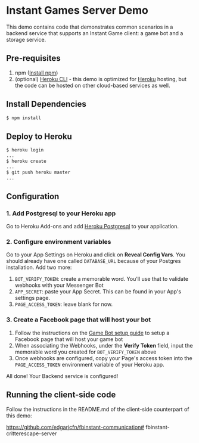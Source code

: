 # Instant Games Server Demo

This demo contains code that demonstrates common scenarios in a backend service that supports an Instant Game client: a game bot and a storage service.

## Pre-requisites
1. npm ([Install npm](https://docs.npmjs.com/cli/install))
1. (optional) [Heroku CLI](https://devcenter.heroku.com/articles/heroku-cli) - this demo is optimized for [Heroku](heroku.com) hosting, but the code can be hosted on other cloud-based services as well.


## Install Dependencies
```bash
$ npm install
```

## Deploy to Heroku
```bash
$ heroku login
...
$ heroku create
...
$ git push heroku master
...
```

## Configuration
### 1. Add Postgresql to your Heroku app
Go to Heroku Add-ons and add [Heroku Postgresql](https://elements.heroku.com/addons/heroku-postgresql) to your application.

### 2. Configure environment variables
Go to your App Settings on Heroku and click on **Reveal Config Vars**. You should already have one called `DATABASE_URL` because of your Postgres installation. Add two more:
1. `BOT_VERIFY_TOKEN`: create a memorable word. You'll use that to validate webhooks with your Messenger Bot
1. `APP_SECRET`: paste your App Secret. This can be found in your App's settings page.
1. `PAGE_ACCESS_TOKEN`: leave blank for now.

### 3. Create a Facebook page that will host your bot

1. Follow the instructions on the [Game Bot setup guide](https://developers.facebook.com/docs/games/instant-games/getting-started/bot-setup) to setup a Facebook page that will host your game bot
1. When associating the Webhooks, under the **Verify Token** field, input the memorable word you created for `BOT_VERIFY_TOKEN` above
1. Once webhooks are configured, copy your Page's access token into the `PAGE_ACCESS_TOKEN` environment variable of your Heroku app.

All done! Your Backend service is configured!

## Running the client-side code
Follow the instructions in the README.md of the client-side counterpart of this demo:

https://github.com/edgarjcfn/fbinstant-communication# fbinstant-critterescape-server
